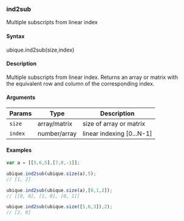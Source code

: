 ### ind2sub

Multiple subscripts from linear index


#### Syntax

ubique.ind2sub(size,index)


#### Description

Multiple subscripts from linear index. Returns an array or matrix with  
the equivalent row and column of the corresponding index.  



#### Arguments

|Params|Type|Description
|---------|----|-----------
|`size` | array/matrix | size of array or matrix
|`index` | number/array | linear indexing [0...N-1]


#### Examples

```js
var a = [[5,6,5],[7,8,-1]];

ubique.ind2sub(ubique.size(a),5);
// [1, 2]

ubique.ind2sub(ubique.size(a),[0,1,2]);
// [[0, 0], [1, 0], [0, 1]]

ubique.ind2sub(ubique.size([5,6,3]),2);
// [2, 0]
```

